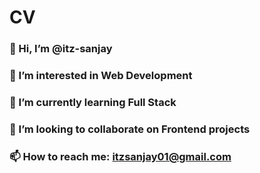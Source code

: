 # CV


   ### 👋 Hi, I’m @itz-sanjay
   ### 👀 I’m interested in Web Development
   ### 🌱 I’m currently learning Full Stack
   ### 💞️ I’m looking to collaborate on Frontend projects
   ### 📫 How to reach me: itzsanjay01@gmail.com
    
    
